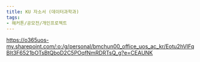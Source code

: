 ```yaml
---
title: KU 자소서 (데이터과학과)
tags:
- 해커톤/공모전/개인프로젝트
---
```


https://o365uos-my.sharepoint.com/:o:/g/personal/bmchun00_office_uos_ac_kr/Eotu2hVIFqBIt3F6521bOTsBtQboD2C5POqfNmRDRTsQ_g?e=CEAUNK


